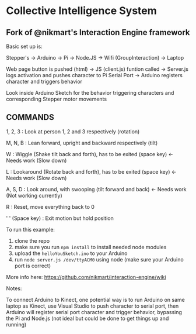 # Collective Intelligence System
## Fork of @nikmart's Interaction Engine framework

Basic set up is:

Stepper's -> Arduino -> Pi -> Node.JS -> Wifi (GroupInteraction) -> Laptop

Web page button is pushed (html) ->
JS (client.js) funtion called ->
Server.js logs activation and pushes character to Pi Serial Port ->
Arduino registers character and triggers behavior

Look inside Arduino Sketch for the behavior triggering characters and corresponding Stepper motor movements


## COMMANDS
1, 2, 3         : Look at person 1, 2 and 3 respectively (rotation)

M, N, B         : Lean forward, upright and backward respectively (tilt)

W               : Wiggle (Shake tilt back and forth), has to be exited (space key)             <- Needs work (Slow down)

L               : Lookaround (Rotate back and forth), has to be exited (space key)             <- Needs work (Slow down)

A, S, D         : Look around, with swooping (tilt forward and back)                  <- Needs work (Not working currently)

R               : Reset, move everything back to 0

' ' (Space key) : Exit motion but hold position





To run this example:

1. clone the repo
2. make sure you run `npm install` to install needed node modules
2. upload the `helloYouSketch.ino` to your Arduino
3. run `node server.js /dev/ttyACM0` using node (make sure your Arduino port is correct)


More info here: https://github.com/nikmart/interaction-engine/wiki




Notes:

To connect Arduino to Kinect, one potential way is to run Arduino on same laptop as Kinect, use Visual Studio to push character to serial port, then Arduino will register serial port character and trigger behavior, bypassing the Pi and Node.js (not ideal but could be done to get things up and running)

